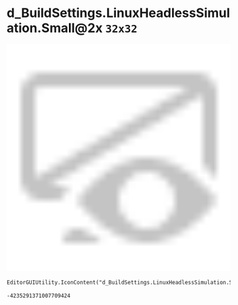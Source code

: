 # d_BuildSettings.LinuxHeadlessSimulation.Small@2x `32x32`
<img src="/img/d_BuildSettings.LinuxHeadlessSimulation.Small@2x.png" width=512 height=512>

``` CSharp
EditorGUIUtility.IconContent("d_BuildSettings.LinuxHeadlessSimulation.Small@2x")
```
```
-4235291371007709424
```
